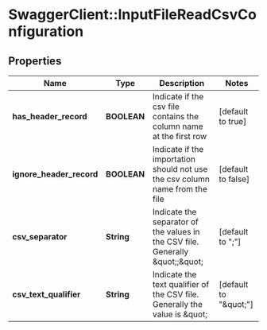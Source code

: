 # SwaggerClient::InputFileReadCsvConfiguration

## Properties
Name | Type | Description | Notes
------------ | ------------- | ------------- | -------------
**has_header_record** | **BOOLEAN** | Indicate if the csv file contains the column name at the first row | [default to true]
**ignore_header_record** | **BOOLEAN** | Indicate if the importation should not use the csv column name from the file | [default to false]
**csv_separator** | **String** | Indicate the separator of the values in the CSV file. Generally \&quot;;\&quot; | [default to &quot;;&quot;]
**csv_text_qualifier** | **String** | Indicate the text qualifier of the CSV file. Generally the value is \&quot; | [default to &quot;\&quot;&quot;]


